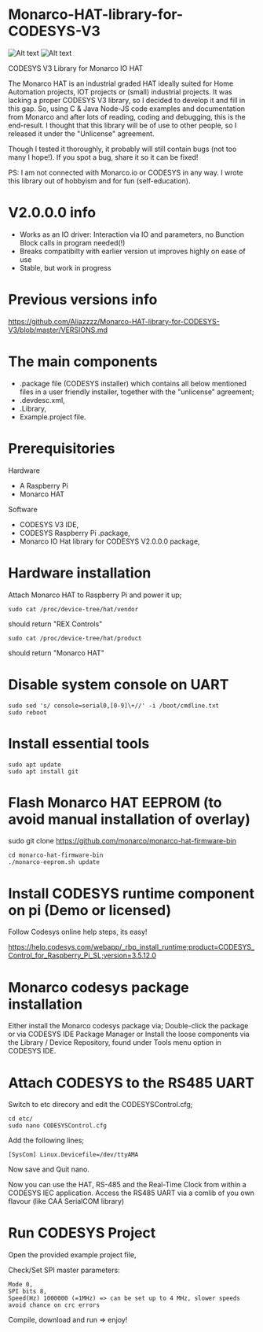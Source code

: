 # Monarco-HAT-library-for-CODESYS-V3
![Alt text](https://tienda.opiron.com/107-home_default/curso-de-codesys.jpg "CODESYS")
![Alt text](http://linuxgizmos.com/files/rex_monarcohat1.jpg "Monarco HAT")


CODESYS V3 Library for Monarco IO HAT

The Monarco HAT is an industrial graded HAT ideally suited for Home Automation projects, IOT projects or (small) industrial projects. It was lacking a proper CODESYS V3 library, so I decided to develop it and fill in this gap.
So, using C & Java Node-JS code examples and documentation from Monarco and after lots of reading, coding and debugging, this is the end-result. I thought that this library will be of use to other people, so I released it under the "Unlicense" agreement.

Though I tested it thoroughly, it probably will still contain bugs (not too many I hope!). 
If you spot a bug, share it so it can be fixed!

PS: I am not connected with Monarco.io or CODESYS in any way. 
I wrote this library out of hobbyism and for fun (self-education). 

# V2.0.0.0 info
- Works as an IO driver: Interaction via IO and parameters, no Bunction Block calls in program needed(!)
- Breaks compatibilty with earlier version ut improves highly on ease of use
- Stable, but work in progress

# Previous versions info
https://github.com/Aliazzzz/Monarco-HAT-library-for-CODESYS-V3/blob/master/VERSIONS.md

# The main components
- .package file (CODESYS installer) which contains all below mentioned files in a user friendly installer, together with the "unlicense" agreement;
- .devdesc.xml,
- .Library,
- Example.project file.

# Prerequisitories
Hardware
- A Raspberry Pi
- Monarco HAT

Software
- CODESYS V3 IDE,
- CODESYS Raspberry Pi .package,
- Monarco IO Hat library for CODESYS V2.0.0.0 package,

# Hardware installation
Attach Monarco HAT to Raspberry Pi and power it up; 

    sudo cat /proc/device-tree/hat/vendor
    
should return "REX Controls" 

    sudo cat /proc/device-tree/hat/product

should return "Monarco HAT"

# Disable system console on UART

    sudo sed 's/ console=serial0,[0-9]\+//' -i /boot/cmdline.txt
    sudo reboot

# Install essential tools
    
    sudo apt update
    sudo apt install git

# Flash Monarco HAT EEPROM (to avoid manual installation of overlay)
sudo git clone https://github.com/monarco/monarco-hat-firmware-bin

    cd monarco-hat-firmware-bin
    ./monarco-eeprom.sh update

# Install CODESYS runtime component on pi (Demo or licensed)
Follow Codesys online help steps, its easy!

https://help.codesys.com/webapp/_rbp_install_runtime;product=CODESYS_Control_for_Raspberry_Pi_SL;version=3.5.12.0


# Monarco codesys package installation
Either install the Monarco codesys package via;
    Double-click the package or 
    via CODESYS IDE Package Manager or
    Install the loose components via the Library / Device Repository, found under Tools menu option in CODESYS IDE.

# Attach CODESYS to the RS485 UART
Switch to etc direcory and edit the CODESYSControl.cfg;

    cd etc/
    sudo nano CODESYSControl.cfg

Add the following lines;
    
    [SysCom] Linux.Devicefile=/dev/ttyAMA

Now save and Quit nano. 

Now you can use the HAT, RS-485 and the Real-Time Clock from within a CODESYS IEC application. 
Access the RS485 UART via a comlib of you own flavour (like CAA SerialCOM library)

# Run CODESYS Project
Open the provided example project file,

Check/Set SPI master parameters:

    Mode 0,
    SPI bits 8,
    Speed(Hz) 1000000 (=1MHz) => can be set up to 4 MHz, slower speeds avoid chance on crc errors



Compile, download and run => enjoy!

